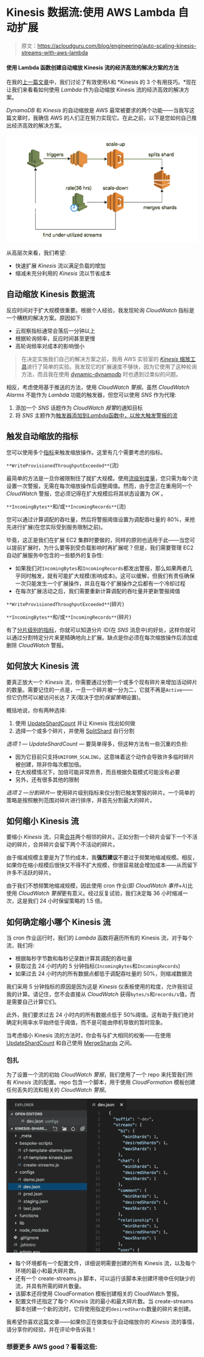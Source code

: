 # Kinesis 数据流:使用 AWS Lambda 自动扩展

> 原文：<https://acloudguru.com/blog/engineering/auto-scaling-kinesis-streams-with-aws-lambda>

#### 使用 Lambda 函数创建自动缩放 Kinesis 流的经济高效的解决方案的方法

在我的[上一篇文章](https://read.acloud.guru/aws-lambda-3-pro-tips-for-working-with-kinesis-streams-8f6182a03113)中，我们讨论了有效使用*λ*和 *Kinesis 的 3 个有用技巧。*现在让我们来看看如何使用 *Lambda* 作为自动缩放 Kinesis 流的经济高效的解决方案。

*DynamoDB* 和 *Kinesis* 的自动缩放是 AWS 最常被要求的两个功能——当我写这篇文章时，我确信 AWS 的人们正在努力实现它。在此之前，以下是您如何自己推出经济高效的解决方案。

![](img/29f0afa178f69c4a4a2b98abf65192f3.png)

从高层次来看，我们希望:

*   快速扩展 *Kinesis* 流以满足负载的增加
*   缩减未充分利用的 *Kinesis* 流以节省成本

## 自动缩放 Kinesis 数据流

反应时间对于扩大规模很重要。根据个人经验，我发现轮询 *CloudWatch* 指标是一个糟糕的解决方案。原因如下:

*   云观察指标通常会落后一分钟以上
*   根据轮询频率，反应时间甚至更慢
*   高轮询频率对成本的影响很小

> 在决定实施我们自己的解决方案之前，我用 AWS 实验室的 [*Kinesis* 缩放工具](https://github.com/awslabs/amazon-kinesis-scaling-utils)进行了简单的实验。我发现它的扩展速度不够快，因为它使用了这种轮询方法，而且我在使用 [dynamic-dynamodb](https://github.com/sebdah/dynamic-dynamodb) 时也遇到过类似的问题。

相反，考虑使用基于推送的方法，使用 *CloudWatch 警报*。虽然 *CloudWatch Alarms* 不能作为 *Lambda* 功能的触发器，但您可以使用 *SNS* 作为代理:

1.  添加一个 *SNS* 话题作为 *CloudWatch 报警*的通知目标
2.  将 *SNS* 主题作为[触发器添加到*Lambda*函数中，以放大触发警报的流](https://acloudguru.com/hands-on-labs/setting-up-lambda-functions-with-s3-event-triggers)

## 触发自动缩放的指标

您可以使用多个[指标](http://docs.aws.amazon.com/streams/latest/dev/monitoring-with-cloudwatch.html)来触发缩放操作。这里有几个需要考虑的指标。

`**WriteProvisionedThroughputExceeded**`(流)

最简单的方法是一旦你被限制住了就扩大规模。使用[流级别度量](http://docs.aws.amazon.com/streams/latest/dev/monitoring-with-cloudwatch.html#kinesis-metrics-stream)，您只需为每个流设置一次警报，无需在每次缩放操作后调整阈值。然而，由于您正在重用同一个 *CloudWatch* 警报，您必须记得在扩大规模后将其状态设置为 *OK* 。

`**IncomingBytes**`和/或`**IncomingRecords**`(流)

您可以通过计算调配的吞吐量，然后将警报阈值设置为调配吞吐量的 80%，来抢先进行扩展(在您实际受到服务限制之前)。

毕竟，这正是我们在扩展 EC2 集群时要做的，同样的原则也适用于此——当您可以提前扩展时，为什么要等到受负载影响时再扩展呢？但是，我们需要管理 EC2 自动扩展服务中包含的一些额外的复杂性:

*   如果我们对`IncomingBytes`和`IncomingRecords`都发出警报，那么如果两者几乎同时触发，就有可能扩大规模(影响成本)。这可以缓解，但我们有责任确保一次只能发生一个扩展操作，并且在每个扩展操作之后都有一个冷却过程
*   在每次扩展活动之后，我们需要重新计算调配的吞吐量并更新警报阈值

`**WriteProvisionedThroughputExceeded**`(碎片)

`**IncomingBytes**`和/或`**IncomingRecords**`(碎片)

有了[分片级别的指标](http://docs.aws.amazon.com/streams/latest/dev/monitoring-with-cloudwatch.html#kinesis-metrics-shard)，你就可以知道分片 ID(在 *SNS* 消息中)的好处，这样你就可以通过分割特定分片来更精确地向上扩展。缺点是你必须在每次缩放操作后添加或删除 *CloudWatch* 警报。

## 如何放大 Kinesis 流

要真正放大一个 *Kinesis* 流，你需要通过分割一个或多个现有碎片来增加活动碎片的数量。需要记住的一点是，一旦一个碎片被一分为二，它就不再是`Active`——但它仍然可以被访问长达 7 天(取决于您的*保留策略*设置)。

概括地说，你有两种选择:

1.  使用 [UpdateShardCount](http://docs.aws.amazon.com/kinesis/latest/APIReference/API_UpdateShardCount.html) 并让 Kinesis 找出如何做
2.  选择一个或多个碎片，并使用 [SplitShard](http://docs.aws.amazon.com/kinesis/latest/APIReference/API_SplitShard.html) 自行分割

*选项 1 — UpdateShardCount —* 要简单得多，但这种方法有一些沉重的负担:

*   因为它目前只支持`UNIFORM_SCALING`，这意味着这个动作会导致许多临时碎片被创建，除非你每次都加倍。
*   在大规模情况下，加倍可能非常昂贵，而且根据负载模式可能没有必要
*   另外，还有很多其他的限制

*选项 2 —分割碎片—* 使用碎片级别指标来仅分割已触发警报的碎片。一个简单的策略是按照散列范围对碎片进行排序，并首先分割最大的碎片。

## 如何缩小 Kinesis 流

要缩小 *Kinesis* 流，只需[合并](http://docs.aws.amazon.com/kinesis/latest/APIReference/API_MergeShards.html)两个相邻的碎片。正如分割一个碎片会留下一个不活动的碎片，合并碎片会留下两个不活动的碎片。

由于缩减规模主要是为了节约成本，我**强烈建议**不要过于频繁地缩减规模。相反，如果你在缩小规模后很快又不得不扩大规模，你很容易就会增加成本——从而留下许多不活跃的碎片。

由于我们不想频繁地缩减规模，因此使用 cron 作业(即 *CloudWatch 事件*+*λ*)比使用 *CloudWatch 警报*更有意义。经过反复试验，我们决定每 36 小时缩减一次，这是我们 24 小时保留策略的 1.5 倍。

## 如何确定缩小哪个 Kinesis 流

当 cron 作业运行时，我们的 *Lambda* 函数将遍历所有的 Kinesis 流，对于每个流，我们将:

*   根据每秒字节数和每秒记录数计算其调配的吞吐量
*   获取过去 24 小时内的 5 分钟指标(`IncomingBytes`和`IncomingRecords`)
*   如果过去 24 小时内的所有数据点都低于调配吞吐量的 50%，则缩减数据流

我们采用 5 分钟指标的原因是因为这是 *Kinesis* 仪表板使用的粒度，允许我验证我的计算。请记住，您不会直接从 *CloudWatch* 获得`bytes/s`和`records/s`值，而是需要自己计算它们。

此外，我们要求过去 24 小时内的所有数据点低于 50%阈值。这有助于我们绝对确定利用率水平始终低于阈值，而不是可能由停机导致的暂时现象。

当考虑缩小 Kinesis 流的方法时，你会有与扩大相同的权衡——在使用 [UpdateShardCount](http://docs.aws.amazon.com/kinesis/latest/APIReference/API_UpdateShardCount.html) 和自己使用 [MergeShards](http://docs.aws.amazon.com/kinesis/latest/APIReference/API_MergeShards.html) 之间。

### 包扎

为了设置一个流的初始 *CloudWatch 警报*，我们使用了一个 repo 来托管我们所有 *Kinesis* 流的配置。repo 包含一个脚本，用于使用 *CloudFormation* 模板创建任何丢失的流和相关的 *CloudWatch 警报*。

![](img/78bc76ca8accb994aba4cefafd70919f.png)

*   每个环境都有一个配置文件，详细说明需要创建的所有 Kinesis 流，以及每个环境的最小和最大碎片数。
*   还有一个 create-streams.js 脚本，可以运行该脚本来创建环境中任何缺少的流，并具有所需的碎片数量。
*   该脚本还将使用 CloudFormation 模板创建相关的 CloudWatch 警报。
*   配置文件还指定了每个 *Kinesis* 流的最小和最大碎片数。当 create-streams 脚本创建一个新的流时，它将使用指定的`desiredShards`数量的碎片来创建。

我希望你喜欢这篇文章——如果你正在做类似于自动缩放你的 *Kinesis* 流的事情，请分享你的经验，并在评论中告诉我！

### 想要更多 AWS good？看看这些:
